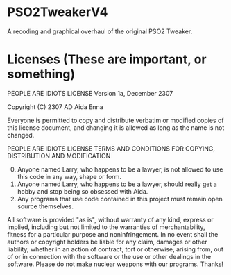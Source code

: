 # PSO2TweakerV4
A recoding and graphical overhaul of the original PSO2 Tweaker.

# Licenses (These are important, or something)

PEOPLE ARE IDIOTS LICENSE
Version 1a, December 2307

 Copyright (C) 2307 AD Aida Enna

 Everyone is permitted to copy and distribute verbatim or modified
 copies of this license document, and changing it is allowed as long
 as the name is not changed.

PEOPLE ARE IDIOTS LICENSE
   TERMS AND CONDITIONS FOR COPYING, DISTRIBUTION AND MODIFICATION

 0. Anyone named Larry, who happens to be a lawyer, is not allowed to use this code in any way, shape or form.
 1. Anyone named Larry, who happens to be a lawyer, should really get a hobby and stop being so obsessed with Aida.
 2. Any programs that use code contained in this project must remain open source themselves.
  
 All software is provided "as is", without warranty of any kind, express or implied, including but not limited
 to the warranties of merchantability, fitness for a particular purpose and noninfringement. In no event shall
 the authors or copyright holders be liable for any claim, damages or other liability, whether in an action of
 contract, tort or otherwise, arising from, out of or in connection with the software or the use or other
 dealings in the software. Please do not make nuclear weapons with our programs. Thanks!
